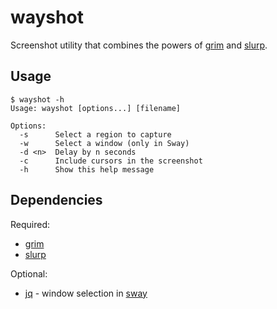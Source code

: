 # wayshot

Screenshot utility that combines the powers of
[grim](https://github.com/emersion/grim) and [slurp](https://github.com/emersion/slurp).

## Usage

```
$ wayshot -h
Usage: wayshot [options...] [filename]

Options:
  -s      Select a region to capture
  -w      Select a window (only in Sway)
  -d <n>  Delay by n seconds
  -c      Include cursors in the screenshot
  -h      Show this help message
```

## Dependencies

Required:

  * [grim](https://github.com/emersion/grim)
  * [slurp](https://github.com/emersion/slurp)

Optional:

  * [jq](https://github.com/stedolan/jq) - window selection in [sway](https://github.com/swaywm/sway)
